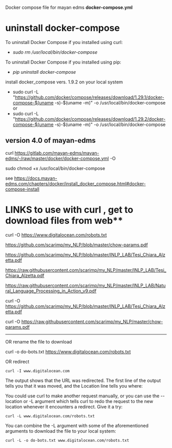 
Docker compose file for mayan edms  **docker-compose.yml**

# uninstall docker-compose

To uninstall Docker Compose if you installed using curl:

- *sudo rm /usr/local/bin/docker-compose*

To uninstall Docker Compose if you installed using pip:

- *pip uninstall docker-compose*

install docker_compose vers. 1.9.2 on your local system

- sudo curl -L "https://github.com/docker/compose/releases/download/1.29.1/docker-compose-$(uname -s)-$(uname -m)" -o /usr/local/bin/docker-compose
or
- sudo curl -L "https://github.com/docker/compose/releases/download/1.29.2/docker-compose-$(uname -s)-$(uname -m)" -o /usr/local/bin/docker-compose

## version 4.0  of mayan-edms
curl https://gitlab.com/mayan-edms/mayan-edms/-/raw/master/docker/docker-compose.yml -O

sudo chmod +x /usr/local/bin/docker-compose

see https://docs.mayan-edms.com/chapters/docker/install_docker_compose.html#docker-compose-install


# LINKS to use with curl , get to download files from web**

curl -O https://www.digitalocean.com/robots.txt



https://github.com/scarimp/my_NLP/blob/master/chow-params.pdf

https://github.com/scarimp/my_NLP/blob/master/INLP_LAB/Tesi_Chiara_Alzetta.pdf

https://raw.githubusercontent.com/scarimp/my_NLP/master/INLP_LAB/Tesi_Chiara_Alzetta.pdf

https://raw.githubusercontent.com/scarimp/my_NLP/master/INLP_LAB/Natural_Language_Processing_in_Action_v9.pdf

curl -O https://github.com/scarimp/my_NLP/blob/master/INLP_LAB/Tesi_Chiara_Alzetta.pdf

curl -O https://raw.githubusercontent.com/scarimp/my_NLP/master/chow-params.pdf

--------------------------------------------------------
OR rename the file to download

curl -o do-bots.txt  https://www.digitalocean.com/robots.txt

OR redirect

    curl -I www.digitalocean.com

The output shows that the URL was redirected. 
The first line of the output tells you that it 
was moved, and the Location line tells you where:

You could use curl to make another request manually, 
or you can use the --location or -L argument which 
tells curl to redo the request to the new location 
whenever it encounters a redirect. Give it a try:

    curl -L www.digitalocean.com/robots.txt
    
You can combine the -L argument with some of 
the aforementioned arguments to download the 
file to your local system:

    curl -L -o do-bots.txt www.digitalocean.com/robots.txt






